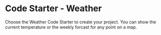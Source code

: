 # Code Starter - Weather

Choose the Weather Code Starter to create your project. You can show the current temperature or the weekly forcast for any point on a map.

